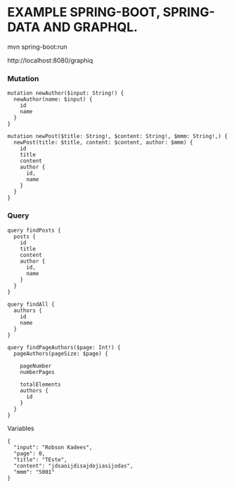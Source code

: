 # EXAMPLE SPRING-BOOT, SPRING-DATA AND GRAPHQL.

mvn spring-boot:run

http://localhost:8080/graphiq

### Mutation 
```
mutation newAuthor($input: String!) {
  newAuthor(name: $input) {
    id
    name
  }
}
```

```
mutation newPost($title: String!, $content: String!, $mmm: String!,) {
  newPost(title: $title, content: $content, author: $mmm) {
    id
    title
    content
    author {
      id,
      name
    }
  }
}
```

### Query
```
query findPosts {
  posts {
    id
    title
    content
    author {
      id,
      name
    }
  }
}
```

```
query findAll {
  authors {
    id
    name
  }
}
```

```
query findPageAuthors($page: Int!) {
  pageAuthors(pageSize: $page) {
    
    pageNumber
    numberPages
    
    totalElements
    authors {
      id
    }
  }
}
```

Variables 
```
{
  "input": "Robson Kadees",
  "page": 0,
  "title": "TEste",
  "content": "jdsaoijdisajdojiasijodas",
  "mmm": "5001"
}
```
